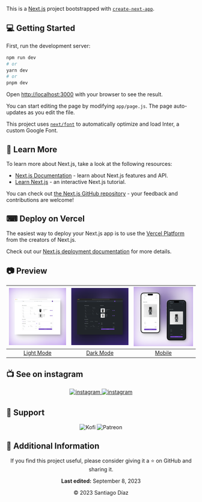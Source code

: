 This is a [Next.js](https://nextjs.org/) project bootstrapped with [`create-next-app`](https://github.com/vercel/next.js/tree/canary/packages/create-next-app).

## 💻 Getting Started

First, run the development server:

```bash
npm run dev
# or
yarn dev
# or
pnpm dev
```

Open [http://localhost:3000](http://localhost:3000) with your browser to see the result.

You can start editing the page by modifying `app/page.js`. The page auto-updates as you edit the file.

This project uses [`next/font`](https://nextjs.org/docs/basic-features/font-optimization) to automatically optimize and load Inter, a custom Google Font.

## 📘 Learn More

To learn more about Next.js, take a look at the following resources:

- [Next.js Documentation](https://nextjs.org/docs) - learn about Next.js features and API.
- [Learn Next.js](https://nextjs.org/learn) - an interactive Next.js tutorial.

You can check out [the Next.js GitHub repository](https://github.com/vercel/next.js/) - your feedback and contributions are welcome!

## ⌨ Deploy on Vercel

The easiest way to deploy your Next.js app is to use the [Vercel Platform](https://vercel.com/new?utm_medium=default-template&filter=next.js&utm_source=create-next-app&utm_campaign=create-next-app-readme) from the creators of Next.js.

Check out our [Next.js deployment documentation](https://nextjs.org/docs/deployment) for more details.

## 📷 Preview

| ![Imagen 1](preview/LightMode.png) | ![Imagen 2](preview/DarkMode.png) | ![Imagen 3](preview/Mobile.png) |
| :----------------------------------: | :----------------------------------: | :----------------------------------: |
|    [Light Mode](https://www.instagram.com/p/CwoTYChM-iy/?utm_source=ig_web_copy_link&igshid=MzRlODBiNWFlZA==)    |    [Dark Mode](https://www.instagram.com/p/CwoTYChM-iy/?utm_source=ig_web_copy_link&igshid=MzRlODBiNWFlZA==)    |    [Mobile](https://www.instagram.com/p/CwoTYChM-iy/?utm_source=ig_web_copy_link&igshid=MzRlODBiNWFlZA==)    |



## 📺 See on instagram

<p align="center">
  <a href="https://www.instagram.com/cleandevcod/">
  <img src=https://img.shields.io/badge/Profile-%ff5851db.svg?color=C13584&style=for-the-badge&logo=instagram&logoColor=white alt=instagram style="margin-bottom: 5px;" />
  </a>
  <a href="https://www.instagram.com/p/CwoTYChM-iy/?utm_source=ig_web_copy_link&igshid=MzRlODBiNWFlZA==">
  <img src=https://img.shields.io/badge/This%20Post-%ff5851db.svg?color=C13584&style=for-the-badge&logo=instagram&logoColor=white alt=instagram style="margin-bottom: 5px;" />
  </a>
</p> 

## 🤝 Support

<p align="center">
  <a href="https://ko-fi.com/santiagod55" style="text-decoration: none;">
    <img src="https://img.shields.io/badge/Support%20Me%20on%20Kofi-%23FF5E5B.svg?style=for-the-badge&logo=Ko-fi&logoColor=white" alt="Kofi" />
  </a>
  <a href="https://patreon.com/user?u=80736594" style="text-decoration: none;">
    <img src="https://img.shields.io/badge/Support%20Me%20on%20Patreon-%23FF424D.svg?style=for-the-badge&logo=Patreon&logoColor=white" alt="Patreon" />
  </a>
</p>

## 📄 Additional Information

<p align="center">
If you find this project useful, please consider giving it a ⭐️ on GitHub and sharing it.
</p>

<p align="center">
<b>Last edited:</b> September 8, 2023
</p>

<p align="center">
© 2023 Santiago Díaz
</p>